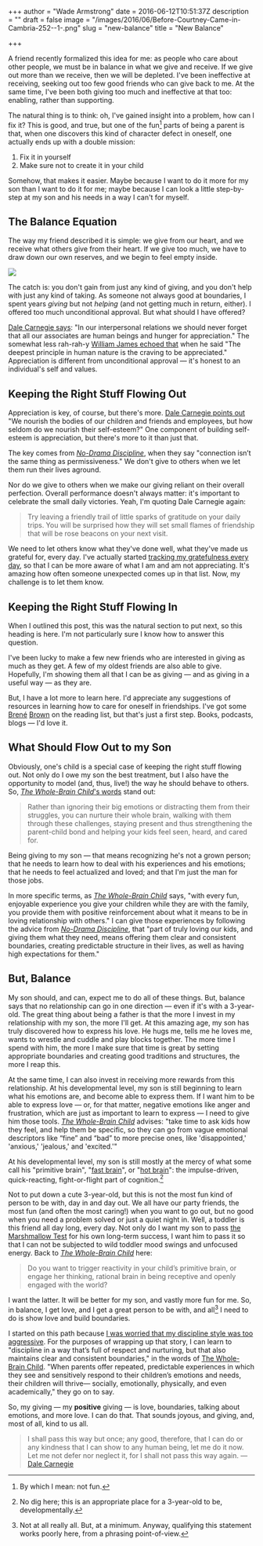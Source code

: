 +++
author = "Wade Armstrong"
date = 2016-06-12T10:51:37Z
description = ""
draft = false
image = "/images/2016/06/Before-Courtney-Came-in-Cambria-252--1-.png"
slug = "new-balance"
title = "New Balance"

+++


A friend recently formalized this idea for me: as people who care about other people, we must be in balance in what we give and receive. If we give out more than we receive, then we will be depleted. I've been ineffective at receiving, seeking out too few good friends who can give back to me. At the same time, I've been both giving too much and ineffective at that too: enabling, rather than supporting. 

The natural thing is to think: oh, I've gained insight into a problem, how can I fix it? This is good, and true, but one of the fun[^1] parts of being a parent is that, when one discovers this kind of character defect in oneself, one actually ends up with a double mission:

1. Fix it in yourself
2. Make sure not to create it in your child

Somehow, that makes it easier. Maybe because I want to do it more for my son than I want to do it for me; maybe because I can look a little step-by-step at my son and his needs in a way I can't for myself.

## The Balance Equation

The way my friend described it is simple: we give from our heart, and we receive what others give from their heart. If we give too much, we have to draw down our own reserves, and we begin to feel empty inside.

![](/content/images/2016/06/Balance-1.png)

The catch is: you don't gain from just any kind of giving, and you don't help with just any kind of taking. As someone not always good at boundaries, I spent years _giving_ but not _helping_ (and not getting much in return, either). I offered too much unconditional approval. But what should I have offered?

[Dale Carnegie says](http://amzn.to/1Vgm3Au): "In our interpersonal relations we should never forget that all our associates are human beings and hunger for appreciation." The somewhat less rah-rah-y [William James echoed that](https://www.goodreads.com/quotes/23215-the-deepest-principle-in-human-nature-is-the-craving-to) when he said "The deepest principle in human nature is the craving to be appreciated." Appreciation is different from unconditional approval &mdash; it's honest to an individual's self and values.


## Keeping the Right Stuff Flowing Out

Appreciation is key, of course, but there's more. [Dale Carnegie points out](http://amzn.to/1Vgm3Au) "We nourish the bodies of our children and friends and employees, but how seldom do we nourish their self-esteem?" One component of building self-esteem is appreciation, but there's more to it than just that.

The key comes from [_No-Drama Discipline_](http://amzn.to/1s6i8e7), when they say "connection isn’t the same thing as permissiveness." We don't give to others when we let them run their lives aground.

Nor do we give to others when we make our giving reliant on their overall perfection. Overall performance doesn't always matter: it's important to celebrate the small daily victories. Yeah, I'm quoting Dale Carnegie again: 

> Try leaving a friendly trail of little sparks of gratitude on your daily trips. You will be surprised how they will set small flames of friendship that will be rose beacons on your next visit. 

We need to let others know what they've done well, what they've made us grateful for, every day. I've actually started [tracking my gratefulness every day](http://www.gratefulness.io/), so that I can be more aware of what I am and am not appreciating. It's amazing how often someone unexpected comes up in that list. Now, my challenge is to let them know.

## Keeping the Right Stuff Flowing In

When I outlined this post, this was the natural section to put next, so this heading is here. I'm not particularly sure I know how to answer this question. 

I've been lucky to make a few new friends who are interested in giving as much as they get. A few of my oldest friends are also able to give. Hopefully, I'm showing them all that I can be as giving &mdash; and as giving in a useful way &mdash; as they are.

But, I have a lot more to learn here. I'd appreciate any suggestions of resources in learning how to care for oneself in friendships. I've got some [Bren&eacute;](http://amzn.to/27Y1SMD) [Brown](http://amzn.to/25umPjv) on the reading list, but that's just a first step. Books, podcasts, blogs &mdash; I'd love it.


## What Should Flow Out to my Son

Obviously, one's child is a special case of keeping the right stuff flowing out. Not only do I owe my son the best treatment, but I also have the opportunity to model (and, thus, live!) the way he should behave to others. So, [_The Whole-Brain Child_'s words](http://amzn.to/1U6nU5I) stand out:

> Rather than ignoring their big emotions or distracting them from their struggles, you can nurture their whole brain, walking with them through these challenges, staying present and thus strengthening the parent-child bond and helping your kids feel seen, heard, and cared for.

Being giving to my son &mdash; that means recognizing he's not a grown person; that he needs to learn how to deal with his experiences and his emotions; that he needs to feel actualized and loved; and that I'm just the man for those jobs.

In more specific terms, as [_The Whole-Brain Child_](http://amzn.to/1U6nU5I) says, "with every fun, enjoyable experience you give your children while they are with the family, you provide them with positive reinforcement about what it means to be in loving relationship with others." I can give those experiences by following the advice from [_No-Drama Discipline_](http://amzn.to/1s6i8e7), that "part of truly loving our kids, and giving them what they need, means offering them clear and consistent boundaries, creating predictable structure in their lives, as well as having high expectations for them."

## But, Balance

My son should, and can, expect me to do all of these things. But, balance says that no relationship can go in one direction &mdash; even if it's with a 3-year-old. The great thing about being a father is that the more I invest in my relationship with my son, the more I'll get. At this amazing age, my son has truly discovered how to express his love. He hugs me, tells me he loves me, wants to wrestle and cuddle and play blocks together. The more time I spend with him, the more I make sure that time is great by setting appropriate boundaries and creating good traditions and structures, the more I reap this.

At the same time, I can also invest in receiving more rewards from this relationship. At his developmental level, my son is still beginning to learn what his emotions are, and become able to express them. If I want him to be able to express love &mdash; or, for that matter, negative emotions like anger and frustration, which are just as important to learn to express &mdash; I need to give him those tools. _[The Whole-Brain Child](http://amzn.to/1U6nU5I)_ advises: "take time to ask kids how they feel, and help them be specific, so they can go from vague emotional descriptors like “fine” and “bad” to more precise ones, like 'disappointed,' 'anxious,' 'jealous,' and 'excited.'"


At his developmental level, my son is still mostly at the mercy of what some call his "primitive brain", "[fast brain](http://amzn.to/1TPZ1hm)", or "[hot brain](http://amzn.to/1X6UBXM)": the impulse-driven, quick-reacting, fight-or-flight part of cognition.[^2] 

Not to put down a cute 3-year-old, but this is not the most fun kind of person to be with, day in and day out. We all have our party friends, the most fun (and often the most caring!) when you want to go out, but no good when you need a problem solved or just a quiet night in. Well, a toddler is this friend all day long, every day. Not only do I want my son to pass [the Marshmallow Test](https://en.wikipedia.org/wiki/Stanford_marshmallow_experiment) for his own long-term success, I want him to pass it so that I can not be subjected to wild toddler mood swings and unfocused energy. Back to _[The Whole-Brain Child](http://amzn.to/1U6nU5I)_ here:

> Do you want to trigger reactivity in your child’s primitive brain, or engage her thinking, rational brain in being receptive and openly engaged with the world?

I want the latter. It will be better for my son, and vastly more fun for me. So, in balance, I get love, and I get a great person to be with, and all[^3] I need to do is show love and build boundaries.

I started on this path because [I was worried that my discipline style was too aggressive](http://www.kaizendad.com/the-cry/). For the purposes of wrapping up that story, I can learn to "discipline in a way that’s full of respect and nurturing, but that also maintains clear and consistent boundaries," in the words of [The Whole-Brain Child](http://amzn.to/1s6i8e7). "When parents offer repeated, predictable experiences in which they see and sensitively respond to their children’s emotions and needs, their children will thrive— socially, emotionally, physically, and even academically," they go on to say.

So, my giving &mdash; my **positive** giving &mdash; is love, boundaries, talking about emotions, and more love. I can do that. That sounds joyous, and giving, and, most of all, kind to us all.

> I shall pass this way but once; any good, therefore, that I can do or any kindness that I can show to any human being, let me do it now. Let me not defer nor neglect it, for I shall not pass this way again. &mdash; [Dale Carnegie](http://amzn.to/1Vgm3Au)


[^1]: By which I mean: not fun.
[^2]: No dig here; this is an appropriate place for a 3-year-old to be, developmentally.
[^3]: Not at all really all. But, at a minimum. Anyway, qualifying this statement works poorly here, from a phrasing point-of-view.

